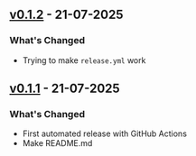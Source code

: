 ## [v0.1.2](https://github.com/andresgutgon/wayfinder_ex/compare/v0.1.1...v0.1.2) - 21-07-2025

### What's Changed
* Trying to make `release.yml` work

## [v0.1.1](https://github.com/andresgutgon/wayfinder_ex/compare/v0.1.0...v0.1.1) - 21-07-2025

### What's Changed
* First automated release with GitHub Actions
* Make README.md
